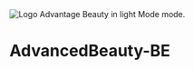 <picture>
  <source media="(prefers-color-scheme: dark)" srcset="https://drive.google.com/file/d/1_cZi3i1jyU3RiNGGG8weX1lKlht6C_9K/view?usp=share_link">
  <source media="(prefers-color-scheme: light)" srcset="https://drive.google.com/file/d/1_cZi3i1jyU3RiNGGG8weX1lKlht6C_9K/view?usp=share_link">
  <img alt="Logo Advantage Beauty in light Mode mode." src="https://drive.google.com/file/d/1_cZi3i1jyU3RiNGGG8weX1lKlht6C_9K/view?usp=share_link">
</picture>

# AdvancedBeauty-BE
